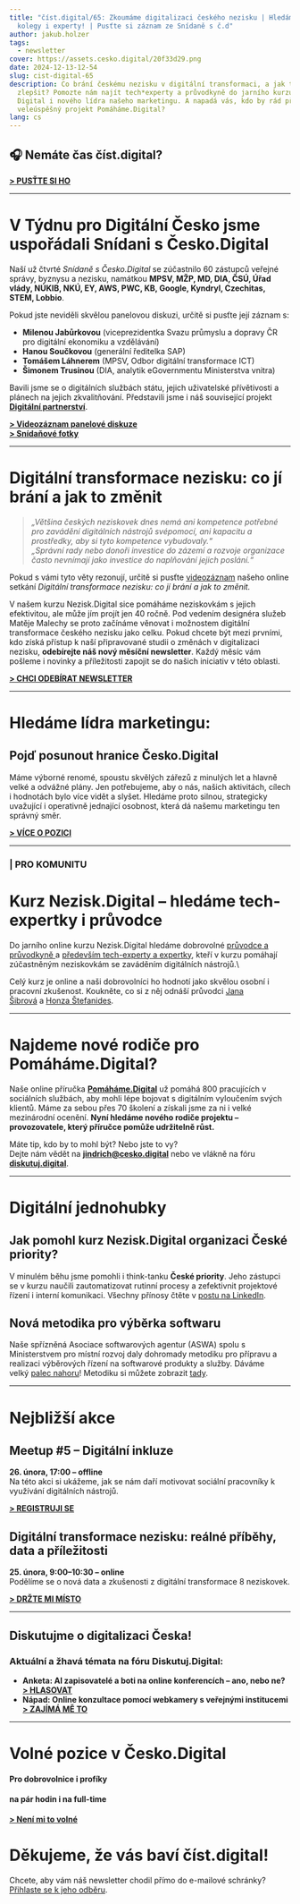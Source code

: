 ```yaml
---
title: "číst.digital/65: Zkoumáme digitalizaci českého nezisku | Hledáme nové
  kolegy i experty! | Pusťte si záznam ze Snídaně s č.d"
author: jakub.holzer
tags:
  - newsletter
cover: https://assets.cesko.digital/20f33d29.png
date: 2024-12-13-12-54
slug: cist-digital-65
description: Co brání českému nezisku v digitální transformaci, a jak to můžeme
  zlepšit? Pomozte nám najít tech*experty a průvodkyně do jarního kurzu Nezisk.
  Digital i nového lídra našeho marketingu. A napadá vás, kdo by rád převzal náš
  veleúspěšný projekt Pomáháme.Digital?
lang: cs
---
```

## 🎧 Nemáte čas číst.digital?

**[\> PUSŤTE SI HO](https://creators.spotify.com/pod/show/poslouchatdigital/episodes/poslouchat-st-digital65-Zkoumme-digitalizaci-eskho-nezisku--Hledme-nov-kolegy-i-experty---Puste-si-zznam-ze-Sndan-s--d-e2s9cub)**

- - -

# **V Týdnu pro Digitální Česko jsme uspořádali Snídani s Česko.Digital**

Naší už čtvrté *Snídaně s Česko.Digital* se zúčastnilo 60 zástupců veřejné správy, byznysu a nezisku, namátkou **MPSV, MŽP, MD, DIA, ČSÚ, Úřad vlády, NÚKIB, NKÚ, EY, AWS, PWC, KB, Google, Kyndryl, Czechitas, STEM, Lobbio**.

Pokud jste neviděli skvělou panelovou diskuzi, určitě si pusťte její záznam s:

* **Milenou Jabůrkovou** (viceprezidentka Svazu průmyslu a dopravy ČR pro digitální ekonomiku a vzdělávání)
* **Hanou Součkovou** (generální ředitelka SAP)
* **Tomášem Láhnerem** (MPSV, Odbor digitální transformace ICT)
* **Šimonem Trusinou** (DIA, analytik eGovernmentu Ministerstva vnitra)

Bavili jsme se o digitálních službách státu, jejich uživatelské přívětivosti a plánech na jejich zkvalitňování. Představili jsme i náš související projekt **[Digitální partnerství](https://www.cesko.digital/projekty/digitalni-partnerstvi/home)**.

**[\> Videozáznam panelové diskuze](https://www.youtube.com/watch?v=BnShhFvbxUI)**\
**[\> Snídaňové fotky](https://foto.cesko.digital/Sn%C3%ADdan%C4%9B-s-%C4%8CeskoDigital-na-%C3%9A%C5%99adu-vl%C3%A1dy)**

- - -

# **Digitální transformace nezisku: co jí brání a jak to změnit**

> *„Většina českých neziskovek dnes nemá ani kompetence potřebné pro zavádění digitálních nástrojů svépomocí, ani kapacitu a prostředky, aby si tyto kompetence vybudovaly.“*\
> *„Správní rady nebo donoři investice do zázemí a rozvoje organizace často nevnímají jako investice do naplňování jejich poslání.“*

Pokud s vámi tyto věty rezonují, určitě si pusťte [videozáznam](https://www.youtube.com/watch?v=-7mpU5ROeus) našeho online setkání *Digitální transformace nezisku: co jí brání a jak to změnit.*

V našem kurzu Nezisk.Digital sice pomáháme neziskovkám s jejich efektivitou, ale může jím projít jen 40 ročně. Pod vedením designéra služeb Matěje Malechy se proto začínáme věnovat i možnostem digitální transformace českého nezisku jako celku. Pokud chcete být mezi prvními, kdo získá přístup k naší připravované studii o změnách v digitalizaci nezisku, **odebírejte náš nový měsíční newsletter**. Každý měsíc vám pošleme i novinky a příležitosti zapojit se do našich iniciativ v této oblasti.

**[\> CHCI ODEBÍRAT NEWSLETTER](https://ceskodigital.ecomailapp.cz/public/form/8-0ff8f206695a872edfb6fade7b6458ba)**

- - -

# **Hledáme lídra marketingu:**

## Pojď posunout hranice Česko.Digital

Máme výborné renomé, spoustu skvělých zářezů z minulých let a hlavně velké a odvážné plány. Jen potřebujeme, aby o nás, našich aktivitách, cílech i hodnotách bylo více vidět a slyšet. Hledáme proto silnou, strategicky uvažující i operativně jednající osobnost, která dá našemu marketingu ten správný směr.

**[\> VÍCE O POZICI](https://app.cesko.digital/opportunities/recWyalOO144wnXXy)**

- - -

### \| PRO KOMUNITU

# **Kurz Nezisk.Digital – hledáme tech-expertky i průvodce**

Do jarního online kurzu Nezisk.Digital hledáme dobrovolné [průvodce a průvodkyně ](https://app.cesko.digital/opportunities/recP8PO9DhSXwERTr)a [především tech-experty a expertky](https://app.cesko.digital/opportunities/recGLCcg5xF0wsi5e), kteří v kurzu pomáhají zúčastněným neziskovkám se zaváděním digitálních nástrojů.\

Celý kurz je online a naši dobrovolníci ho hodnotí jako skvělou osobní i pracovní zkušenost. Koukněte, co si z něj odnáší průvodci [Jana Šibrová](https://ceskodigital.ecomailapp.cz/campaigns/render/729/479ab3ceaac446891b1c94355aac890d) a [Honza Štefanides](https://www.linkedin.com/feed/update/urn:li:activity:7271825856623251456/).

- - -

# **Najdeme nové rodiče pro Pomáháme.Digital?**

Naše online příručka **[Pomáháme.Digital](https://www.pomahame.digital/)** už pomáhá 800 pracujících v sociálních službách, aby mohli lépe bojovat s digitálním vyloučením svých klientů. 
Máme za sebou přes 70 školení a získali jsme za ni i velké mezinárodní ocenění. **Nyní hledáme nového rodiče projektu – provozovatele, který příručce pomůže udržitelně růst.**

Máte tip, kdo by to mohl být? Nebo jste to vy?\
Dejte nám vědět na **jindrich@cesko.digital** nebo ve vlákně na fóru **[diskutuj.digital](https://diskutuj.digital/t/hledame-provozovatele-pomahame-digital/925/3)**.

- - -

# **Digitální jednohubky**

## Jak pomohl kurz Nezisk.Digital organizaci České priority?

V minulém běhu jsme pomohli i think-tanku **České priority**. Jeho zástupci se v kurzu naučili zautomatizovat rutinní procesy a zefektivnit projektové řízení i interní komunikaci. Všechny přínosy čtěte v [postu na LinkedIn](https://www.linkedin.com/company/cesko-digital/). 

## Nová metodika pro výběrka softwaru

Naše spřízněná Asociace softwarových agentur (ASWA) spolu s Ministerstvem pro místní rozvoj daly dohromady metodiku pro přípravu a realizaci výběrových řízení na softwarové produkty a služby. Dáváme velký [palec nahoru](https://www.linkedin.com/feed/update/urn:li:activity:7257780293510533121/)! Metodiku si můžete zobrazit [tady](https://portal-vz.cz/wp-content/uploads/2017/09/NSVZ_JAK-PRIPRAVIT-MODERNI-VYBEROVE-RIZENI_online-1.pdf). 

- - -

# Nejbližší akce

## Meetup #5 – Digitální inkluze

**26. února, 17:00 – offline**\
Na této akci si ukážeme, jak se nám daří motivovat sociální pracovníky k využívání digitálních nástrojů.

**[\> REGISTRUJI SE](https://app.cesko.digital/events/meetup-ceskodigital-5)**

## Digitální transformace nezisku: reálné příběhy, data a příležitosti

**25. února, 9:00–10:30 – online**\
Podělíme se o nová data a zkušenosti z digitální transformace 8 neziskovek.

**[\> DRŽTE MI MÍSTO](https://airtable.com/appBMJcLnBva02IEy/shr7e5GpqzKrYFvII)**

- - -

## Diskutujme o digitalizaci Česka!

### Aktuální a žhavá témata na fóru Diskutuj.Digital:

* **Anketa: AI zapisovatelé a boti na online konferencích – ano, nebo ne?**\
  **[\> HLASOVAT](https://diskutuj.digital/t/ai-zapisovatele-a-boti-na-online-konferencich-ano-nebo-ne/928)**
* **Nápad: Online konzultace pomocí webkamery s veřejnými institucemi**\
  **[\> ZAJÍMÁ MĚ TO](https://diskutuj.digital/t/online-konzultace-pomoci-webkamery-s-institucemi/905)**

- - -

# Volné pozice v Česko.Digital

#### Pro dobrovolnice i profíky

#### na pár hodin i na full-time

**[\> Není mi to volné](https://app.cesko.digital/)**

# Děkujeme, že vás baví číst.digital!

Chcete, aby vám náš newsletter chodil přímo do e-mailové schránky? [Přihlaste se k jeho odběru](https://ceskodigital.ecomailapp.cz/public/form/6-3fdfd544852ed7431aa64f3b9481afb9).
